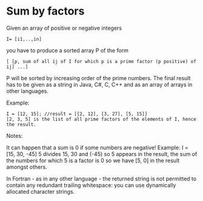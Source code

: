 # Sum by factors

Given an array of positive or negative integers

`I= [i1,..,in]`

you have to produce a sorted array P of the form

`[ [p, sum of all ij of I for which p is a prime factor (p positive) of ij] ...]`

P will be sorted by increasing order of the prime numbers. The final result has to be given as a string in Java, C#, C, C++ and as an array of arrays in other languages.

Example:

```
I = [12, 15]; //result = [[2, 12], [3, 27], [5, 15]]
[2, 3, 5] is the list of all prime factors of the elements of I, hence the result.
```

Notes:

It can happen that a sum is 0 if some numbers are negative!
Example: I = [15, 30, -45] 5 divides 15, 30 and (-45) so 5 appears in the result, the sum of the numbers for which 5 is a factor is 0 so we have [5, 0] in the result amongst others.

In Fortran - as in any other language - the returned string is not permitted to contain any redundant trailing whitespace: you can use dynamically allocated character strings.

